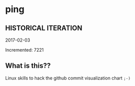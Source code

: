# ping

## HISTORICAL ITERATION
2017-02-03

Incremented: 7221

## What is this?? 
Linux skills to hack the github commit visualization chart `;-)`
